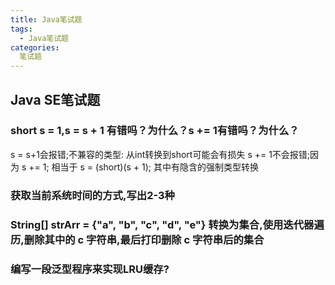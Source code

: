 ```yaml
---
title: Java笔试题
tags:
  - Java笔试题
categories:
  笔试题
---
```


## Java SE笔试题

### short s = 1,s = s + 1 有错吗？为什么？s += 1有错吗？为什么？
  s = s+1会报错;不兼容的类型: 从int转换到short可能会有损失
  s += 1不会报错;因为 s += 1; 相当于 s = (short)(s + 1); 其中有隐含的强制类型转换


### 获取当前系统时间的方式,写出2-3种

### String[] strArr = {"a", "b", "c", "d", "e"} 转换为集合,使用迭代器遍历,删除其中的 c 字符串,最后打印删除 c 字符串后的集合

### 编写一段泛型程序来实现LRU缓存?